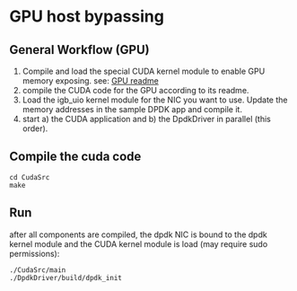 # GPU host bypassing

## General Workflow (GPU)
1. Compile and load the special CUDA kernel module to enable GPU memory exposing. see: [GPU readme](CudaKernel/Readme.md)
2. compile the CUDA code for the GPU according to its readme.
3. Load the igb_uio kernel module for the NIC you want to use. Update the memory addresses in the sample DPDK app and compile it.
4. start a) the CUDA application and b) the DpdkDriver in parallel (this order).

## Compile the cuda code
```
cd CudaSrc
make

```

## Run
after all components are compiled, the dpdk NIC is bound to the dpdk kernel module and the CUDA kernel module is load (may require sudo permissions):
```
./CudaSrc/main
./DpdkDriver/build/dpdk_init
```

